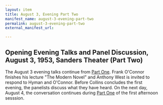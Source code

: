 ```yaml
---
layout: item
title: August 3, Evening Part Two
manifest_name: august-3-evening-part-two
permalink: august-3-evening-part-two
external_manifest_url: 

---
```

## Opening Evening Talks and Panel Discussion, August 3, 1953, Sanders Theater (Part Two)
The August 3 evening talks continue from <a href="https://tanyaclement.github.io/harvard1953/august-3-evening-part-one">Part One</a>. Frank O'Connor finishes his lecture "The Modern Novel" and Anthony West is invited to respond to Hyman and O'Connor. Before Collins concludes the first evening, the panelists discuss what they have heard. On the next day, August 4, the conversation continues during <a href="https://tanyaclement.github.io/harvard1953/august-4-afternoon-part-one">Part One</a> of the first afternoon sesssion. 
